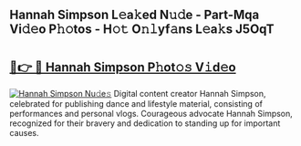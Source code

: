 ## Hannah Simpson L𝚎a𝚔ed N𝚞𝚍e - Part-Mqa Vi𝚍𝚎o P𝚑𝚘tos - H𝚘𝚝 O𝚗𝚕yf𝚊ns L𝚎a𝚔s J5OqT

# <h2><a href="http://kf8piji.oniu.top/?m=Hannah+Simpson">🔗👉 🔴 Hannah Simpson P𝚑ot𝚘𝚜 V𝚒d𝚎o</a></h2>

[![Hannah Simpson Nu𝚍e𝚜](https://i.imgur.com/0qMVB7G.gif)](http://kf8piji.oniu.top/?m=Hannah+Simpson)
Digital content creator Hannah Simpson, celebrated for publishing dance and lifestyle material, consisting of performances and personal vlogs. Courageous advocate Hannah Simpson, recognized for their bravery and dedication to standing up for important causes.  
